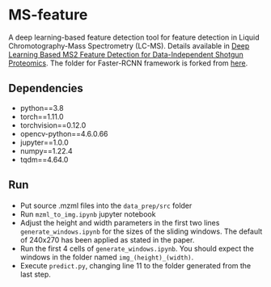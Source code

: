 # MS-feature
A deep learning-based feature detection tool for feature detection in Liquid Chromotography-Mass Spectrometry (LC-MS). Details available in [Deep Learning Based MS2 Feature Detection for Data-Independent Shotgun Proteomics](https://ieeexplore.ieee.org/abstract/document/9995258/metrics). The folder for Faster-RCNN framework is forked from [here](https://github.com/harshatejas/pytorch_custom_object_detection).

## Dependencies
- python==3.8
- torch==1.11.0
- torchvision==0.12.0
- opencv-python==4.6.0.66
- jupyter==1.0.0
- numpy==1.22.4
- tqdm==4.64.0

## Run
#### 
- Put source .mzml files into the ```data_prep/src``` folder
- Run ```mzml_to_img.ipynb``` jupyter notebook
- Adjust the height and width parameters in the first two lines ```generate_windows.ipynb``` for the sizes of the sliding windows. The default of 240x270 has been applied as stated in the paper.
- Run the first 4 cells of ```generate_windows.ipynb```. You should expect the windows in the folder named ```img_(height)_(width)```. 
- Execute ```predict.py```, changing line 11 to the folder generated from the last step.

